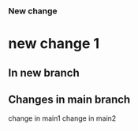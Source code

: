 ### New change

# new change 1

## In new branch

## Changes in main branch

change in main1
change in main2